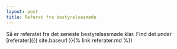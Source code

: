 ```yaml
---
layout: post
title: Referat fra bestyrelsesmøde
---
```

Så er referatet fra det seneste bestyrelsesmøde klar. Find det under [referater]({{ site.baseurl }}{% link referater.md %})